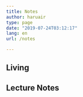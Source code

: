 ```yaml
---
title: Notes
author: haruair
type: page
date: "2019-07-24T03:12:17"
lang: en
url: /notes

---
```


<grid cols="2">
<card-link to="/plt/" title="📓 Programming Language Theory" subtext="A collection of Programming Language Theory related articles/pages."></card-link>
</grid>

## Living

<grid cols="2">
<card-link to="/plants/" title="🪴 Plants" subtext="Notes about my plants, how to cares"></card-link>
<card-link to="/note/security-freeze/" title="🔐 Security Freeze" subtext="What is about, how to apply"></card-link>
</grid>

## Lecture Notes

<grid cols="2">
<card-link to="/note/cs-11-intro-cpp/" title="📝 CS11 Intro C++" subtext="from Caltech open syl."></card-link>
<card-link to="/note/english-writing/" title="📝 Academic English: Writing Specialization" subtext="
from Coursera"></card-link>
</grid>

